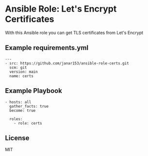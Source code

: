 Ansible Role: Let's Encrypt Certificates
=========

With this Ansible role you can get TLS certificates from Let's Encrypt
  
Example requirements.yml
------------------------

```
---
- src: https://github.com/janar153/ansible-role-certs.git
  scm: git
  version: main
  name: certs

```


Example Playbook
----------------

```
- hosts: all
  gather_facts: true
  become: true

  roles:
    - role: certs
```

License
-------

MIT
